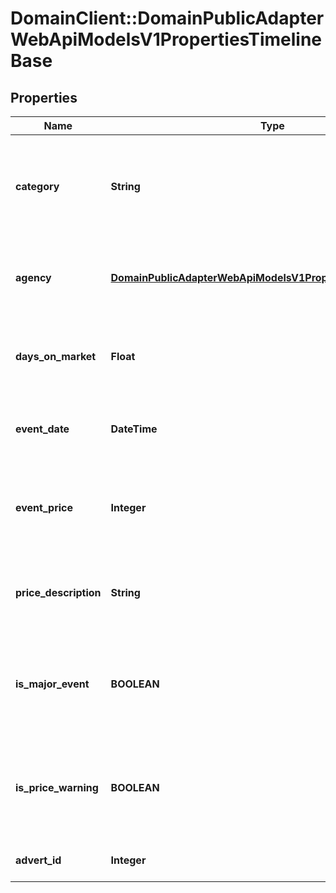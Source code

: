 # DomainClient::DomainPublicAdapterWebApiModelsV1PropertiesTimelineBase

## Properties
Name | Type | Description | Notes
------------ | ------------- | ------------- | -------------
**category** | **String** | Gets the category, whether this is a sale information or rental information. | [optional] 
**agency** | [**DomainPublicAdapterWebApiModelsV1PropertiesTimelineAgency**](DomainPublicAdapterWebApiModelsV1PropertiesTimelineAgency.md) | Gets or sets the agency associated with this timeline data. | [optional] 
**days_on_market** | **Float** | Gets or sets the number of days the advert is on market (if applicable). | [optional] 
**event_date** | **DateTime** | Gets or sets the date related with this timeline data. | [optional] 
**event_price** | **Integer** | Gets or sets the price to be displayed for this timeline data. | [optional] 
**price_description** | **String** | Gets or sets the description related with the price information. | [optional] 
**is_major_event** | **BOOLEAN** | Gets or sets a value indicating whether this timeline data is a major event. | [optional] 
**is_price_warning** | **BOOLEAN** | Gets or sets a value indicating if this timeline contains price warning information | [optional] 
**advert_id** | **Integer** | Gets or sets the advert identifier. | [optional] 


